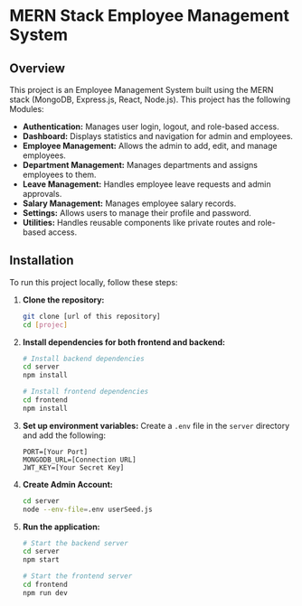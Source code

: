 # MERN Stack Employee Management System
## Overview
This project is an Employee Management System built using the MERN stack (MongoDB, Express.js, React, Node.js). This project has the following Modules:
   - **Authentication:** Manages user login, logout, and role-based access.
   - **Dashboard:** Displays statistics and navigation for admin and employees.
   - **Employee Management:** Allows the admin to add, edit, and manage employees.
   - **Department Management:** Manages departments and assigns employees to them.
   - **Leave Management:** Handles employee leave requests and admin approvals.
   - **Salary Management:** Manages employee salary records.
   - **Settings:** Allows users to manage their profile and password.
   - **Utilities:** Handles reusable components like private routes and role-based access.





## Installation
To run this project locally, follow these steps:

1. **Clone the repository:**
   ```bash
   git clone [url of this repository]
   cd [projec]
   ```

2. **Install dependencies for both frontend and backend:**
   ```bash
   # Install backend dependencies
   cd server
   npm install

   # Install frontend dependencies
   cd frontend
   npm install
   ```

3. **Set up environment variables:**
   Create a `.env` file in the `server` directory and add the following:
   ```env
   PORT=[Your Port]
   MONGODB_URL=[Connection URL]
   JWT_KEY=[Your Secret Key]
   ```

4. **Create Admin Account:**
   ```bash
   cd server
   node --env-file=.env userSeed.js
   ```

5. **Run the application:**
   ```bash
   # Start the backend server
   cd server
   npm start

   # Start the frontend server
   cd frontend
   npm run dev
   ```




